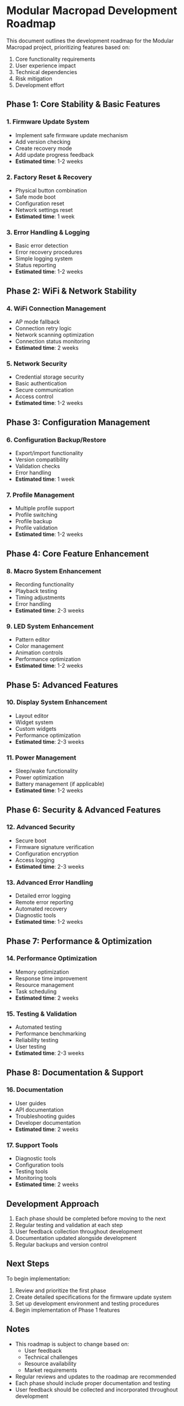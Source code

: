 # Modular Macropad Development Roadmap

This document outlines the development roadmap for the Modular Macropad project, prioritizing features based on:
1. Core functionality requirements
2. User experience impact
3. Technical dependencies
4. Risk mitigation
5. Development effort

## Phase 1: Core Stability & Basic Features

### 1. Firmware Update System
- Implement safe firmware update mechanism
- Add version checking
- Create recovery mode
- Add update progress feedback
- **Estimated time**: 1-2 weeks

### 2. Factory Reset & Recovery
- Physical button combination
- Safe mode boot
- Configuration reset
- Network settings reset
- **Estimated time**: 1 week

### 3. Error Handling & Logging
- Basic error detection
- Error recovery procedures
- Simple logging system
- Status reporting
- **Estimated time**: 1-2 weeks

## Phase 2: WiFi & Network Stability

### 4. WiFi Connection Management
- AP mode fallback
- Connection retry logic
- Network scanning optimization
- Connection status monitoring
- **Estimated time**: 2 weeks

### 5. Network Security
- Credential storage security
- Basic authentication
- Secure communication
- Access control
- **Estimated time**: 1-2 weeks

## Phase 3: Configuration Management

### 6. Configuration Backup/Restore
- Export/import functionality
- Version compatibility
- Validation checks
- Error handling
- **Estimated time**: 1 week

### 7. Profile Management
- Multiple profile support
- Profile switching
- Profile backup
- Profile validation
- **Estimated time**: 1-2 weeks

## Phase 4: Core Feature Enhancement

### 8. Macro System Enhancement
- Recording functionality
- Playback testing
- Timing adjustments
- Error handling
- **Estimated time**: 2-3 weeks

### 9. LED System Enhancement
- Pattern editor
- Color management
- Animation controls
- Performance optimization
- **Estimated time**: 1-2 weeks

## Phase 5: Advanced Features

### 10. Display System Enhancement
- Layout editor
- Widget system
- Custom widgets
- Performance optimization
- **Estimated time**: 2-3 weeks

### 11. Power Management
- Sleep/wake functionality
- Power optimization
- Battery management (if applicable)
- **Estimated time**: 1-2 weeks

## Phase 6: Security & Advanced Features

### 12. Advanced Security
- Secure boot
- Firmware signature verification
- Configuration encryption
- Access logging
- **Estimated time**: 2-3 weeks

### 13. Advanced Error Handling
- Detailed error logging
- Remote error reporting
- Automated recovery
- Diagnostic tools
- **Estimated time**: 1-2 weeks

## Phase 7: Performance & Optimization

### 14. Performance Optimization
- Memory optimization
- Response time improvement
- Resource management
- Task scheduling
- **Estimated time**: 2 weeks

### 15. Testing & Validation
- Automated testing
- Performance benchmarking
- Reliability testing
- User testing
- **Estimated time**: 2-3 weeks

## Phase 8: Documentation & Support

### 16. Documentation
- User guides
- API documentation
- Troubleshooting guides
- Developer documentation
- **Estimated time**: 2 weeks

### 17. Support Tools
- Diagnostic tools
- Configuration tools
- Testing tools
- Monitoring tools
- **Estimated time**: 2 weeks

## Development Approach

1. Each phase should be completed before moving to the next
2. Regular testing and validation at each step
3. User feedback collection throughout development
4. Documentation updated alongside development
5. Regular backups and version control

## Next Steps

To begin implementation:
1. Review and prioritize the first phase
2. Create detailed specifications for the firmware update system
3. Set up development environment and testing procedures
4. Begin implementation of Phase 1 features

## Notes

- This roadmap is subject to change based on:
  - User feedback
  - Technical challenges
  - Resource availability
  - Market requirements
- Regular reviews and updates to the roadmap are recommended
- Each phase should include proper documentation and testing
- User feedback should be collected and incorporated throughout development 